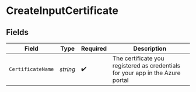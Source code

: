 # CreateInputCertificate


## Fields

| Field                                                                          | Type                                                                           | Required                                                                       | Description                                                                    |
| ------------------------------------------------------------------------------ | ------------------------------------------------------------------------------ | ------------------------------------------------------------------------------ | ------------------------------------------------------------------------------ |
| `CertificateName`                                                              | *string*                                                                       | :heavy_check_mark:                                                             | The certificate you registered as credentials for your app in the Azure portal |